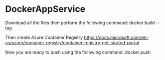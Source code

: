 # DockerAppService
Download all the files then perform the following command:
docker build --tag <docker-id>

Then create Azure Container Registry
https://docs.microsoft.com/en-us/azure/container-registry/container-registry-get-started-portal

Now you are ready to push using the following command:
docker push <docker-id>
